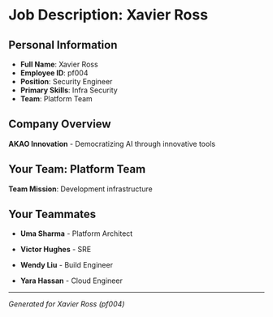 # Job Description: Xavier Ross

## Personal Information
- **Full Name**: Xavier Ross
- **Employee ID**: pf004
- **Position**: Security Engineer
- **Primary Skills**: Infra Security
- **Team**: Platform Team

## Company Overview
**AKAO Innovation** - Democratizing AI through innovative tools

## Your Team: Platform Team
**Team Mission**: Development infrastructure


## Your Teammates

- **Uma Sharma** - Platform Architect

- **Victor Hughes** - SRE

- **Wendy Liu** - Build Engineer

- **Yara Hassan** - Cloud Engineer



---
*Generated for Xavier Ross (pf004)*